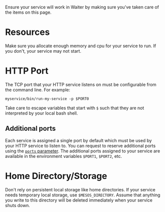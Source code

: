 Ensure your service will work in Waiter by making sure you've taken care of the items on this page.

# Resources

Make sure you allocate enough memory and cpu for your service to run. If you don't, your service may not start.

# HTTP Port

The TCP port that your HTTP service listens on must be configurable from the command line. For example:

```
myservice/bin/run-my-service -p $PORT0
```

Take care to escape variables that start with `$` such that they are not interpreted by your local bash shell.

## Additional ports

Each service is assigned a single port by default which must be used by your HTTP service to listen to.
You can request to reserve additional ports using the [`ports` parameter](parameters.md).
The additional ports assigned to your service are available in the environment variables `$PORT1`, `$PORT2`, etc.

# Home Directory/Storage

Don't rely on persistent local storage like home directories.
If your service needs temporary local storage, use `$MESOS_DIRECTORY`.
Assume that anything you write to this directory will be deleted immediately when your service shuts down.
